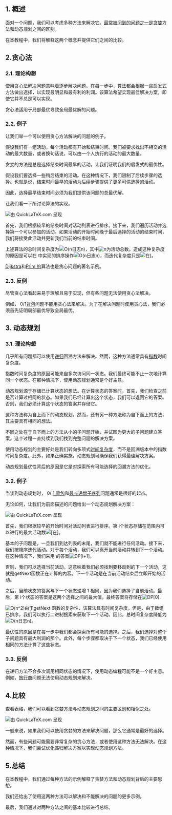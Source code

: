 ## 1. 概述

面对一个问题，我们可以考虑多种方法来解决它。[最常被问到的问题之一是贪婪](https://www.baeldung.com/java-greedy-algorithms)方法和动态规划之间的区别。

在本教程中，我们将解释这两个概念并提供它们之间的比较。

## 2.贪心法

### 2.1. 理论构想

使用贪心法解决问题意味着逐步解决问题。在每一步中，算法都会根据一些启发式方法做出选择，以实现最明显和最有利的利润。该算法希望实现最佳解决方案，即使它并不总是可以实现。

贪心法适用于局部最优导致全局最优解的问题。

### 2.2. 例子

让我们举一个可以使用贪心方法解决的问题的例子。

假设我们有一组活动。每个活动都有开始和结束时间。我们被要求找出不相交的活动的最大数量，或者换句话说，可以由一个人执行的活动的最大数量。

贪婪的方法是总是选择结束时间最早的活动。让我们证明我们的启发式的最优性。

假设我们要选择一些稍后结束的活动。在这种情况下，我们限制了后续步骤的选择。也就是说，结束时间最早的活动为后续步骤提供了更多可供选择的活动。

因此，选择最早结束时间必须为我们提供该问题的总最优解。

让我们看一下所讨论算法的实现。

![由 QuickLaTeX.com 呈现](https://www.baeldung.com/wp-content/ql-cache/quicklatex.com-6b542918f77788a4e35f89e140ae703d_l3.svg)

首先，我们根据较早的结束时间对活动列表进行排序。接下来，我们遍历活动并选择第一个可以参加的活动。如果活动的开始时间晚于最后选择的活动的结束时间，我们将接受此活动并更新我们当前的结束时间。

上述算法的总时间复杂度为![O(n日志n)](https://www.baeldung.com/wp-content/ql-cache/quicklatex.com-41f5820be0c66e23ac11cff6b25eec2f_l3.svg)，其中![n](https://www.baeldung.com/wp-content/ql-cache/quicklatex.com-ec4217f4fa5fcd92a9edceba0e708cf7_l3.svg)为活动总数。造成这种复杂度的原因是可以在 中实现的排序操作![O(n日志n)](https://www.baeldung.com/wp-content/ql-cache/quicklatex.com-41f5820be0c66e23ac11cff6b25eec2f_l3.svg)，而迭代复杂度只是![在)](https://www.baeldung.com/wp-content/ql-cache/quicklatex.com-f8d599809b2f7987726c648086c1981d_l3.svg)。

[Dijkstra](https://www.baeldung.com/java-dijkstra)和[Prim 的](https://www.baeldung.com/java-prim-algorithm)算法也是贪心问题的著名示例。

### 2.3. 反例

尽管贪心法看起来易于理解且易于实现，但有些问题无法使用贪心法解决。

例如， 0/1[背包](https://www.baeldung.com/java-knapsack)问题不能用贪心法来解决。为了在解决问题时使用贪心法，我们必须首先证明局部最优导致全局最优。

## 3. 动态规划

### 3.1. 理论构想

几乎所有问题都可以使用[递归](https://www.baeldung.com/java-recursion)回溯方法来解决。然而，这种方法通常具有[指数](https://www.baeldung.com/cs/fibonacci-computational-complexity)时间复杂度。

指数时间复杂度的原因可能来自多次访问同一状态。我们最终可能不止一次地计算同一个状态。在那种情况下，使用动态规划通常是个好主意。

动态规划源于存储已计算状态的想法。在计算状态的答案时，首先，我们检查之前是否计算过相同的状态。如果我们已经计算出这个状态，我们可以返回它的答案。否则，我们必须计算这个状态的答案并存储它。

这种方法称为自上而下的动态规划。然而，还有另一种方法称为自下而上的方法，其主要具有相同的想法。

不同之处在于自下而上的方法从小的子问题开始，并试图为更大的子问题建立答案。这个过程一直持续到我们找到完整问题的解决方案。

使用动态规划的主要好处是我们转向多项式[时间复杂度](https://www.baeldung.com/java-algorithm-complexity)，而不是回溯版本中的指数时间复杂度。此外，如果正确实施，动态规划可确保我们获得最佳解决方案。

动态规划最优性背后的原因是它是对探索所有可能选择的回溯方法的优化。

### 3.2. 例子

当谈到动态规划时， 0/ [1 背包](https://www.baeldung.com/java-knapsack)和[最长递增子序列](https://www.baeldung.com/cs/longest-increasing-subsequence-dynamic-programming)问题通常是很好的起点。

无论如何，让我们为前面描述的问题给出一个动态规划解决方案：

![由 QuickLaTeX.com 呈现](https://www.baeldung.com/wp-content/ql-cache/quicklatex.com-824dd92a3bb6b0ff5dbfcf5261260b56_l3.svg)

首先，我们根据较早的开始时间对活动列表进行排序。第 i个状态存储在范围内可以进行的最大活动数![[在]](https://www.baeldung.com/wp-content/ql-cache/quicklatex.com-42e0863a294b8ba658db1209641946df_l3.svg)。

基本的子问题是，一旦我们到达列表的末尾，我们就不能进行任何活动。接下来，我们按降序迭代活动。对于每个活动，我们可以离开当前活动并转到下一个活动。在这种情况下，我们采用 的答案![DP[i+1]](https://www.baeldung.com/wp-content/ql-cache/quicklatex.com-def1d601c48fe891758c12be648bc89f_l3.svg)。

否则，我们可以选择当前活动。这意味着我们必须找到要移动到的下一个活动，这就是getNext函数正在计算的内容。下一个活动是在当前活动结束后立即开始的活动。

之后，当前状态的答案与下一个状态递增 1 相同，因为我们选择了当前活动。最后，第 i个状态的答案是这两个选择之间的最大值。最终答案将存储在![DP[0]](https://www.baeldung.com/wp-content/ql-cache/quicklatex.com-876b8d783d73ba3ae14ad43e87fbe844_l3.svg).

![O(n^2)](https://www.baeldung.com/wp-content/ql-cache/quicklatex.com-894959b13d80157796705e7eafb4d243_l3.svg)由于getNext 函数的复杂性，该算法具有时间复杂度。但是，由于数组已排序，我们可以执行二进制搜索来获取下一个活动。因此，总时间复杂度降低为![O(n日志n)](https://www.baeldung.com/wp-content/ql-cache/quicklatex.com-41f5820be0c66e23ac11cff6b25eec2f_l3.svg)。

最优性的原因是在每一步中我们都会探索所有可能的选择。之后，我们选择对整个子问题具有最大利润的那个。此外，每个步骤都取决于下一个状态，我们已经使用相同的方法计算了这些状态。

### 3.3. 反例

在递归方法不会多次调用相同状态的情况下，使用动态编程可能不是一个好主意。例如，[旅行商](https://www.baeldung.com/java-simulated-annealing-for-traveling-salesman)问题无法使用动态规划来解决。

## 4.比较

查看表格，我们可以看到贪婪方法与动态规划之间的主要区别和相似之处。

![由 QuickLaTeX.com 呈现](https://www.baeldung.com/wp-content/ql-cache/quicklatex.com-9a636fa11511b4f814e0860b91df408f_l3.svg)

一般来说，如果我们可以使用贪婪的方法来解决问题，那么它通常是最好的选择。

然而，有些问题可能需要非常复杂的贪心方法，或者使用这种方法无法解决。在这种情况下，我们尝试优化递归解决方案以实现动态规划方法。

## 5.总结

在本教程中，我们通过每种方法的示例解释了贪婪方法和动态规划背后的主要思想。

我们还给出了使用这两种方法可以解决和不能解决的问题的更多示例。

最后，我们通过对两种方法之间的基本比较进行总结。